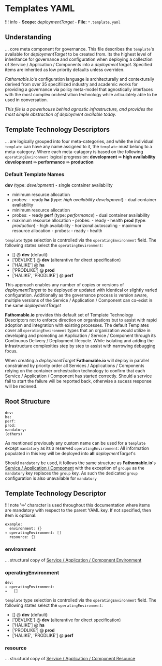 # Templates YAML

!!! info - **Scope:** _deploymentTarget_ - **File:** `*.template.yaml`

## Understanding

… core meta component for governance. This file describes the `template`'s available for _deploymentTarget_ to be created from. Its the highest level of inheritance for governance and configuration when deploying a collection of Service / Application / Components into a _deploymentTarget_. Specified items are inherited as low priority defaults unless overriden.

_Fathomable.io_'s configuration language is architecturally and contexturally derived from over 35 specifilized industry and academic works for providing a governance via policy meta-model that agnostically interfaces with the most complex orchestration technology while articulately able to be used in conversation.

_This file is a powerhouse behind agnostic infrastructure, and provides the most simple abstraction of deployment available today._

## Template Technology Descriptors

… are logically grouped into four meta-categories, and while the individual `template` can have any name assigned to it, the `template` must belong to a meta-category. Where each meta-catagory is based on the following `operatingEnvironment` logical progression: **development** ⇛ **high availability development** ⇛ **performance** ⇛ **production**

### Default Template Names

**dev** (type: _development_) - single container availability

- minimum resource allocation
- probes: - ready **ha** (type: _high availability development_) - dual container availability
- minimum resource allocation
- probes: - ready **perf** (type: _performance_) - dual container availability
- maximum resource allocation - probes: - ready - health **prod** (type: _production_) - high availability - horizonal autoscaling - maximum resource allocation - probes: - ready - health

`template` type selection is controlled via the `operatingEnvironment` field. The following states select the `operatingEnvironment`:

- [] @ **dev** (default)
- ['DEVLIKE'] @ **dev** (alterantive for direct specification)
- ['HALIKE'] @ **ha**
- ['PRODLIKE'] @ **prod**
- ['HALIKE', 'PRODLIKE'] @ **perf**

This approach enables any number of copies or versions of _deploymentTarget_ to be deployed or updated with identical or slightly varied configuration. Additionally as the governance process is version aware, multiple versions of the Service / Application / Component can co-exist in the same _deploymentTarget_

**Fathomable.io** provides this default set of Template Technology Descriptors not to enforce direction on organisations but to assist with rapid adoption and integration with existing processes. The default Templates cover all `operatingEnvironment` types that an organization would utilize in developing and promoting an Application / Service / Component through its Continuous Delivery / Deployment lifecycle. While isolating and adding the infrastructure complexities step by step to assist with narrowing debugging focus.

When creating a _deploymentTarget_ **Fathomable.io** will deploy in parallel constrained by priority order all Services / Applications / Components relying on the container orchestration technology to confirm that each Service / Application / Component has started correctly. Should a service fail to start the failure will be reported back, otherwise a sucess response will be recieved.

## Root Structure

```
dev:
ha:
perf:
prod:
mandatory:
(others)
```

As mentioned previously any custom name can be used for a `template` except `mandatory` as its a reserved `operatingEnvironment`: All information populated in this key will be deployed into **all** _deploymentTarget_'s

Should `mandatory` be used, it follows the same structure as **Fathomable.io**'s [Service / Application / Component](./index.md) with the exception of `groups` as the `mandatory` key replaces the `group` key. As such the dedicated `group` configuration is also unavailable for `mandatory`

## Template Technology Descriptor

!!! note '⇛' character is used throughout this documentation where items are mandatory with respect to the parent YAML key. If not specified, then item is optional.

```
example:
  environment: {}
⇛ operatingEnvironment: []
  resource: {}
```

### environment

… structural copy of [Service / Application / Component Environment](./index.md#environment)

### operatingEnvironment

```
dev:
⇛ operatingEnvironment:
⇛   []
```

`template` type selection is controlled via the `operatingEnvironment` field. The following states select the `operatingEnvironment`:

- [] @ **dev** (default)
- ['DEVLIKE'] @ **dev** (alterantive for direct specification)
- ['HALIKE'] @ **ha**
- ['PRODLIKE'] @ **prod**
- ['HALIKE', 'PRODLIKE'] @ **perf**

### resource

… structural copy of [Service / Application / Component Resource](./index.md#resource)
